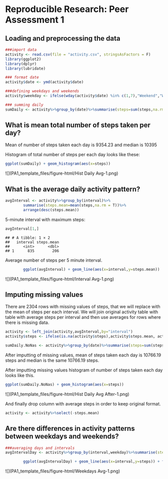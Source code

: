 # Reproducible Research: Peer Assessment 1


## Loading and preprocessing the data


```r
###import data
activity <- read.csv(file = "activity.csv", stringsAsFactors = F)
library(ggplot2)
library(dplyr)
library(lubridate)

### format date
activity$date <- ymd(activity$date)

###defining weekdays and weekends
activity$weekday <- ifelse(wday(activity$date) %in% c(1,7),"Weekend","Weekday")

### summing daily
sumDaily <- activity%>%group_by(date)%>%summarise(steps=sum(steps,na.rm=T))
```



## What is mean total number of steps taken per day?


Mean of number of steps taken each day is 9354.23 and median is 10395

Histogram of total number of steps per each day looks like these:


```r
ggplot(sumDaily) + geom_histogram(aes(x=steps)) 
```

![](PA1_template_files/figure-html/Hist Daily Avg-1.png)<!-- -->


## What is the average daily activity pattern?



```r
avgInterval <- activity%>%group_by(interval)%>%
        summarise(steps.mean=mean(steps,na.rm = T))%>%
        arrange(desc(steps.mean))
```
5-minute interval with maximum steps:

```r
avgInterval[1,]
```

```
## # A tibble: 1 × 2
##   interval steps.mean
##      <int>      <dbl>
## 1      835        206
```

Average number of steps per 5 minute interval.


```r
        ggplot(avgInterval) + geom_line(aes(x=interval,y=steps.mean))
```

![](PA1_template_files/figure-html/Interval Avg-1.png)<!-- -->


## Imputing missing values

There are 2304 rows with missing values of steps, that we will replace with the mean of steps per each interval. We will join original activity table with table with average steps per interval and then use averages for rows where there is missing data.

```r
activity <- left_join(activity,avgInterval,by="interval")
activity$steps <- ifelse(is.na(activity$steps),activity$steps.mean, activity$steps)
```



```r
sumDaily.NoNas <- activity%>%group_by(date)%>%summarise(steps=sum(steps,na.rm = T))
```
After imputting of missing values, mean of steps taken each day is 10766.19 steps and median is the same 10766.19 steps.

After imputting missing values histogram of number of steps taken each day looks like this.

```r
ggplot(sumDaily.NoNas) + geom_histogram(aes(x=steps))
```

![](PA1_template_files/figure-html/Hist Daily Avg After-1.png)<!-- -->

And finally drop column with average steps in order to keep original format.

```r
activity <- activity%>%select(-steps.mean)
```



## Are there differences in activity patterns between weekdays and weekends?


```r
###averaging days and intervals
avgIntervalDay <- activity%>%group_by(interval,weekday)%>%summarise(steps=mean(steps,na.rm = T))
```



```r
        ggplot(avgIntervalDay) + geom_line(aes(x=interval,y=steps)) + facet_wrap(~weekday)
```

![](PA1_template_files/figure-html/Weekdays Avg-1.png)<!-- -->
